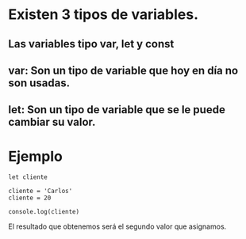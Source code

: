 # Existen 3 tipos de variables.
## Las variables tipo var, let y const

## var: Son un tipo de variable que hoy en día no son usadas.

## let: Son un tipo de variable que se le puede cambiar su valor.

# Ejemplo

```
let cliente

cliente = 'Carlos'
cliente = 20

console.log(cliente)

```

El resultado que obtenemos será el segundo valor que asignamos.